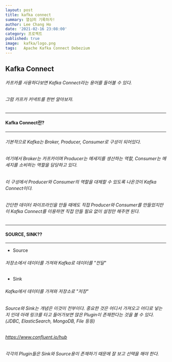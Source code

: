 ```yaml
---
layout: post
title: kafka connect
summary: 열심히 기록하자!
author: Lee Chang Ho
date: '2021-02-16 23:08:00'
category: 프로젝트
published: true
image:  kafka/logo.png
tags:   Apache Kafka Connect Debezium
---
```


## Kafka Connect
###### 카프카를 사용하다보면 Kafka Connect라는 용어를 들어볼 수 있다.  
###### 그럼 카프카 커넥트를 한번 알아보자.

---
#### Kafka Connect란?
--- 
###### 기본적으로 Kafka는 Broker, Producer, Consumer로 구성이 되어있다.
###### 여기에서 Broker는 카프카이며 Producer는 메세지를 생산하는 역할, Consumer는 메세지를 소비하는 역할을 담당하고 있다.  
###### 이 구성에서 Producer와 Consumer의 역할을 대체할 수 있도록 나온것이 Kafka Connect이다.

###### 간단한 데이터 파이프라인을 만들 때에도 직접 Producer와 Consumer를 만들었지만 이 Kafka Connect를 이용하면 직접 만들 필요 없이 설정만 해주면 된다.

---
#### SOURCE, SINK??
---
- Source  
###### 저장소에서 데이터를 가져와 Kafka로 데이터를 "전달"
- Sink
###### Kafka에서 데이터를 가져와 저장소로 "저장"

###### Source와 Sink는 개념은 이것이 전부이다. 중요한 것은 어디서 가져오고 어디로 넣는지 인데  아래 링크를 타고 들어가보면 많은 Plugin이 존재한다는 것을 볼 수 있다.(JDBC, ElasticSearch, MongoDB, File 등등)
###### https://www.confluent.io/hub
###### 각각의 Plugin들은 Sink와 Source용이 존재하기 때문에 잘 보고 선택을 해야 한다.  

<!--stackedit_data:
eyJoaXN0b3J5IjpbNjg3MTQyNzQ1LC0xMzYzMjk3MzMxXX0=
-->